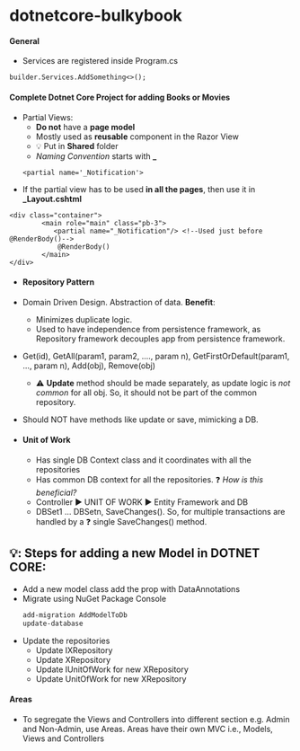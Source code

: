 # dotnetcore-bulkybook
#### General
* Services are registered inside Program.cs
```
builder.Services.AddSomething<>();
```
#### Complete Dotnet Core Project for adding Books or Movies
* Partial Views:
  * **Do not** have a **page model**
  * Mostly used as **reusable** component in the Razor View
  * :bulb: Put in **Shared** folder
  * *Naming Convention* starts with **_**
  ```cSharp
  <partial name='_Notification'>
  ```
* If the partial view has to be used **in all the pages**, then use it in **_Layout.cshtml**
```cSharp
<div class="container">
        <main role="main" class="pb-3">
           <partial name="_Notification"/> <!--Used just before @RenderBody()-->
            @RenderBody()
        </main>
</div>
```
* #### Repository Pattern
* Domain Driven Design. Abstraction of data.
  **Benefit**: 
  - Minimizes duplicate logic.
  - Used to have independence from persistence framework, as Repository framework decouples app from persistence framework.
* Get(id), GetAll(param1, param2, ...., param n), GetFirstOrDefault(param1, ..., param n), Add(obj), Remove(obj)
  - ⚠️ **Update** method should be made separately, as update logic is *not common* for all obj. So, it should not be part of the common repository.

* Should NOT have methods like update or save, mimicking a DB.
* #### Unit of Work
  - Has single DB Context class and it coordinates with all the repositories
  - Has common DB context for all the repositories. ❓ *How is this beneficial?*
  - Controller ▶️ UNIT OF WORK ▶️ Entity Framework and DB
  - DBSet1 ... DBSetn, SaveChanges(). So, for multiple transactions are handled by a ❓ single SaveChanges() method.

## 💡: Steps for adding a new Model in DOTNET CORE:
* Add a new model class add the prop with DataAnnotations
* Migrate using NuGet Package Console
	```powerShell
	add-migration AddModelToDb
	update-database
	```
* Update the repositories
	*   Update IXRepository
	*   Update XRepository
	*   Update IUnitOfWork for new XRepository
	*   Update UnitOfWork for new XRepository
 
 #### Areas
 * To segregate the Views and Controllers into different section e.g. Admin and Non-Admin, use Areas. Areas have their own MVC i.e., Models, Views and Controllers

  

